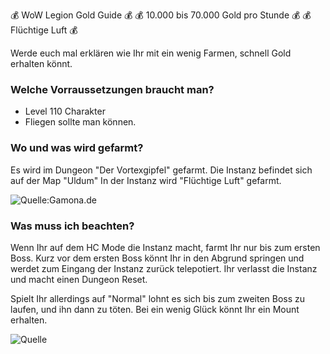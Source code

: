 💰 WoW Legion Gold Guide 💰
💰 10.000 bis 70.000 Gold pro Stunde 💰 
💰 Flüchtige Luft 💰

Werde euch mal erklären wie Ihr mit ein wenig Farmen, schnell Gold erhalten könnt.

### Welche Vorraussetzungen braucht man?
- Level 110 Charakter
- Fliegen sollte man können.

### Wo und was wird gefarmt?
Es wird im Dungeon "Der Vortexgipfel" gefarmt.
Die Instanz befindet sich auf der Map "Uldum"
In der Instanz wird "Flüchtige Luft" gefarmt.

![Quelle:Gamona.de](http://wow.gamona.de/wp-content/gallery/karten-nach-cataclysm/lage-vortexgipfel.jpg)

### Was muss ich beachten?
Wenn Ihr auf dem HC Mode die Instanz macht, farmt Ihr nur bis zum ersten Boss.
Kurz vor dem ersten Boss könnt Ihr in den Abgrund springen und werdet zum Eingang der Instanz zurück telepotiert.
Ihr verlasst die Instanz und macht einen Dungeon Reset.

Spielt Ihr allerdings auf "Normal" lohnt es sich bis zum zweiten Boss zu laufen, und ihn dann zu töten.
Bei ein wenig Glück könnt Ihr ein Mount erhalten.

![Quelle](http://www.wowhead.com/item=63040)
